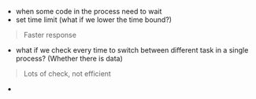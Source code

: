 * when some code in the process need to wait
* set time limit (what if we lower the time bound?)
> Faster response
* what if we check every time to switch between different task in a single process? (Whether there is data)
> Lots of check, not efficient
* 
